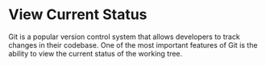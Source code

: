 # View Current Status

Git is a popular version control system that allows developers to track changes in their codebase. One of the most important features of Git is the ability to view the current status of the working tree.

